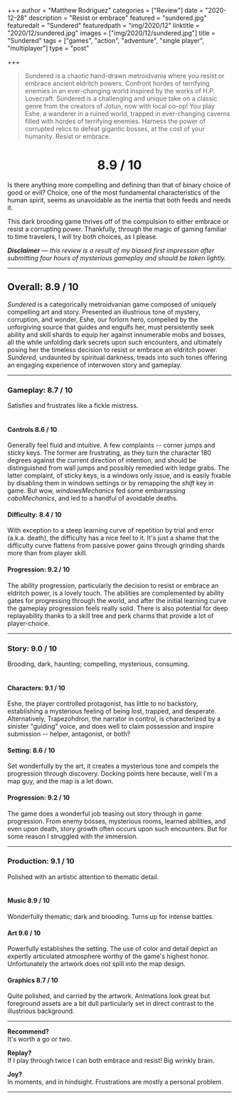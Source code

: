 +++
author = "Matthew Rodriguez"
categories = ["Review"]
date = "2020-12-28"
description = "Resist or embrace"
featured = "sundered.jpg"
featuredalt = "Sundered"
featuredpath = "img/2020/12"
linktitle = "2020/12/sundered.jpg"
images = ["img/2020/12/sundered.jpg"]
title = "Sundered"
tags = ["games", "action", "adventure", "single player", "multiplayer"]
type = "post"

+++

> Sundered is a chaotic hand­-drawn metroidvania where you resist or embrace ancient eldritch powers. Confront hordes of terrifying enemies in an ever-changing world inspired by the works of H.P. Lovecraft. Sundered is a challenging and unique take on a classic genre from the creators of Jotun, now with local co-op! You play Eshe, a wanderer in a ruined world, trapped in ever-­changing caverns filled with hordes of terrifying enemies. Harness the power of corrupted relics to defeat gigantic bosses, at the cost of your humanity. Resist or embrace.

<h1 style="text-align: center">8.9 / 10</h1>

Is there anything more compelling and defining than that of binary choice of good or evil? Choice, one of the most fundamental characteristics of the human spirit, seems as unavoidable as the inertia that both feeds and needs it.

This dark brooding game thrives off of the compulsion to either embrace or resist a corrupting power. Thankfully, through the magic of gaming familiar to time travelers, I will try both choices, as I please.

*<b>Disclaimer</b> &mdash; this review is a result of my biased first impression after submitting four hours of mysterious gameplay and should be taken lightly.*

***

## Overall: 8.9 / 10

*Sundered* is a categorically metroidvanian game composed of uniquely compelling art and story. Presented an illustrious tone of mystery, corruption, and wonder, Eshe, our forlorn hero, compelled by the unforgiving source that guides and engulfs her, must persistently seek ability and skill shards to equip her against innumerable mobs and bosses, all the while unfolding dark secrets upon such encounters, and ultimately posing her the timeless decision to resist or embrace an eldritch power. *Sundered*, undaunted by spiritual darkness, treads into such tones offering an engaging experience of interwoven story and gameplay.

***

### Gameplay: 8.7 / 10
Satisfies and frustrates like a fickle mistress.
<br>
<br>
 
#### Controls 8.6 / 10
Generally feel fluid and intuitive. A few complaints -- corner jumps and sticky keys. The former are frustrating, as they turn the character 180 degrees against the current direction of intention, and should be distinguished from wall jumps and possibly remedied with ledge grabs. The latter complaint, of sticky keys, is a windows only issue, and is easily fixable by disabling them in windows settings or by remapping the *shift* key in game. But wow, *windowsMechanics* fed some embarrassing *caboMechanics*, and led to a handful of avoidable deaths.

#### Difficulty: 8.4 / 10
With exception to a steep learning curve of repetition by trial and error (a.k.a. death), the difficulty has a nice feel to it. It's just a shame that the difficulty curve flattens from passive power gains through grinding shards more than from player skill.

#### Progression: 9.2 / 10
The ability progression, particularly the decision to resist or embrace an eldritch power, is a lovely touch. The abilities are complemented by ability gates for progressing through the world, and after the initial learning curve the gameplay progression feels really solid. There is also potential for deep replayability thanks to a skill tree and perk charms that provide a lot of player-choice.

***

### Story: 9.0 / 10
Brooding, dark, haunting; compelling, mysterious, consuming.
<br>
<br>

#### Characters: 9.1 / 10
Eshe, the player controlled protagonist, has little to no backstory, establishing a mysterious feeling of being lost, trapped, and desperate. Alternatively, Trapezohdron, the narrator in control, is characterized by a sinister "guiding" voice, and does well to claim possession and inspire submission -- helper, antagonist, or both?

#### Setting: 8.6 / 10
Set wonderfully by the art, it creates a mysterious tone and compels the progression through discovery. Docking points here because, well I'm a map guy, and the map is a let down.

#### Progression: 9.2 / 10
The game does a wonderful job teasing out story through in game progression. From enemy bosses, mysterious rooms, learned abilities, and even upon death, story growth often occurs upon such encounters. But for some reason I struggled with the immersion.

***

### Production: 9.1 / 10
Polished with an artistic attention to thematic detail.
<br>
<br>

#### Music 8.9 / 10
Wonderfully thematic; dark and brooding. Turns up for intense battles.

#### Art 9.6 / 10
Powerfully establishes the setting. The use of color and detail depict an expertly articulated atmosphere worthy of the game's highest honor. Unfortunately the artwork does not spill into the map design.

#### Graphics 8.7 / 10
Quite polished, and carried by the artwork. Animations look great but foreground assets are a bit dull particularly set in direct contrast to the illustrious background.

***

**Recommend?**  
It's worth a go or two.

**Replay?**  
If I play through twice I can both embrace and resist! Big wrinkly brain.

**Joy?**    
In moments, and in hindsight. Frustrations are mostly a personal problem.

***